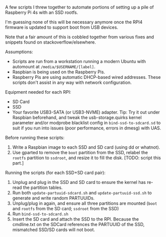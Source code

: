 A few scripts I threw together to automate portions of setting up a pile of Raspberry Pi 4s with an SSD rootfs. 

I'm guessing none of this will be necessary anymore once the RPI4 firmware is updated to support boot from USB devices.

Note that a fair amount of this is cobbled together from various fixes and snippets found on stackoverflow/elsewhere.

Assumptions:
 - Scripts are run from a workstation running a modern Ubuntu with automount at `/media/$USERNAME/[label]`.
 - Raspbian is being used on the Raspberry Pis.
 - Raspberry Pis are using automatic DHCP-based wired addresses. These scripts don't assist in any way with network configuration.

Equipment needed for each RPI:
 - SD Card
 - SSD
 - Your favorite USB3-SATA (or USB3-NVME) adapter. Tip: Try it out under Raspbian beforehand, and tweak the usb-storage.quirks kernel parameter and/or modprobe blacklist config in `bind-ssd-to-sdcard.sd` to suit if you run into issues (poor performance, errors in dmesg) with UAS.


Before running these scripts:
 1. Write a Raspbian image to each SSD and SD card (using dd or whatnot).
 1. Use gparted to remove the `boot` partition from the SSD, relabel the `rootfs` partition to `ssdroot`, and resize it to fill the disk. [TODO: script this part.]

Running the scripts (for each SSD+SD card pair):
 1. Unplug and plug in the SSD and SD card to ensure the kernel has re-read the partition tables.
 1. Run both `update-partuuid-sdcard.sh` and `update-partuuid-ssd.sh` to generate and write random PARTUUIDs.
 1. Unplug/plug in again, and ensure all three partitions are mounted (`boot` and `rootfs` from the SD card; `ssdroot` from the SSD)
 1. Run `bind-ssd-to-sdcard.sh`
 1. Insert the SD card and attach the SSD to the RPI. Because the cmdline.txt on the SDCard references the PARTUUID of the SSD, mismatched SSD/SD cards will not boot.
